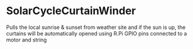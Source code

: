 # SolarCycleCurtainWinder
Pulls the local sunrise &amp; sunset from weather site and if the sun is up, the curtains will be automatically opened using R.Pi GPIO pins connected to a motor and string
